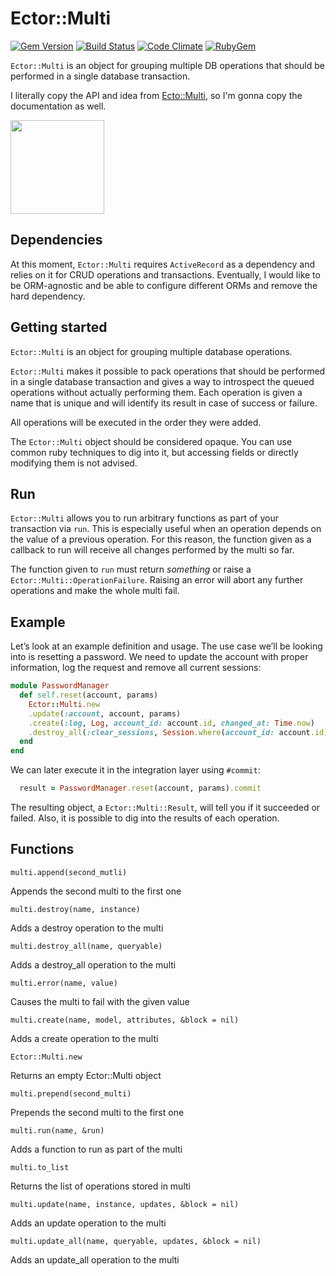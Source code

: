 # Ector::Multi
[![Gem Version](https://badge.fury.io/rb/ector-multi.svg)](http://badge.fury.io/rb/ector-multi)
[![Build Status](https://travis-ci.org/emancu/ector-multi.svg)](https://travis-ci.org/emancu/ector-multi)
[![Code Climate](https://codeclimate.com/github/emancu/ector-multi/badges/gpa.svg)](https://codeclimate.com/github/emancu/ector-multi)
[![RubyGem](https://img.shields.io/gem/dt/ector-multi.svg)](https://rubygems.org/gems/ector-multi)

`Ector::Multi` is an object for grouping multiple DB operations that should be performed in a single database transaction.

I literally copy the API and idea from [Ecto::Multi](https://hexdocs.pm/ecto/Ecto.Multi.html), so I'm gonna copy the documentation as well.

<img src="https://user-images.githubusercontent.com/56375/55725543-3cf14e80-5a0e-11e9-9621-649395574ee8.png" width="150" align="middle" >


## Dependencies

At this moment, `Ector::Multi` requires `ActiveRecord` as a dependency and relies on it for CRUD operations and transactions.
Eventually, I would like to be ORM-agnostic and be able to configure different ORMs and remove the hard dependency.

## Getting started

`Ector::Multi` is an object for grouping multiple database operations.

`Ector::Multi` makes it possible to pack operations that should be performed in a single database transaction and gives a way to introspect the queued operations without actually performing them. Each operation is given a name that is unique and will identify its result in case of success or failure.

All operations will be executed in the order they were added.

The `Ector::Multi` object should be considered opaque. You can use common ruby techniques to dig into it, but accessing fields or directly modifying them is not advised.


## Run

`Ector::Multi` allows you to run arbitrary functions as part of your transaction via `run`.
This is especially useful when an operation depends on the value of a previous operation.
For this reason, the function given as a callback to run will receive all changes performed by the multi so far.

The function given to `run` must return _something_ or raise a `Ector::Multi::OperationFailure`. Raising an error will abort any further operations and make the whole multi fail.

## Example

Let’s look at an example definition and usage. The use case we’ll be looking into is resetting a password.
We need to update the account with proper information, log the request and remove all current sessions:

```ruby
module PasswordManager
  def self.reset(account, params)
    Ector::Multi.new
    .update(:account, account, params)
    .create(:log, Log, account_id: account.id, changed_at: Time.now)
    .destroy_all(:clear_sessions, Session.where(account_id: account.id))
  end
end
```

We can later execute it in the integration layer using `#commit`:

```ruby
  result = PasswordManager.reset(account, params).commit
```

The resulting object, a `Ector::Multi::Result`, will tell you if it succeeded or failed. Also, it is possible to dig into the results of each operation.

## Functions

`multi.append(second_mutli)`

Appends the second multi to the first one

`multi.destroy(name, instance)`

Adds a destroy operation to the multi

`multi.destroy_all(name, queryable)`

Adds a destroy_all operation to the multi

`multi.error(name, value)`

Causes the multi to fail with the given value

`multi.create(name, model, attributes, &block = nil)`

Adds a create operation to the multi

`Ector::Multi.new`

Returns an empty Ector::Multi object

`multi.prepend(second_multi)`

Prepends the second multi to the first one

`multi.run(name, &run)`

Adds a function to run as part of the multi

`multi.to_list`

Returns the list of operations stored in multi

`multi.update(name, instance, updates, &block = nil)`

Adds an update operation to the multi

`multi.update_all(name, queryable, updates, &block = nil)`

Adds an update_all operation to the multi
